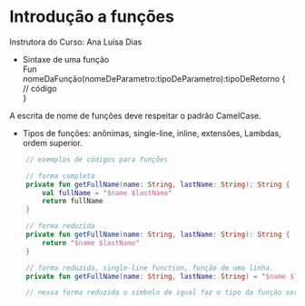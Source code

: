# Introdução a funções

Instrutora do Curso: Ana Luísa Dias

* Sintaxe de uma função  
Fun nomeDaFunção(nomeDeParametro:tipoDeParametro):tipoDeRetorno {  
    // código  
}

A escrita de nome de funções deve respeitar o padrão CamelCase.

* Tipos de funções: anônimas, single-line, inline, extensões, Lambdas, ordem superior.

```kotlin
    // exemplos de códigos para funções

    // forma completa  
    private fun getFullName(name: String, lastName: String): String {  
        val fullName = "$name $lastName"  
        return fullName  
    }

    // forma reduzida  
    private fun getFullName(name: String, lastName: String): String {  
        return "$name $lastName"  
    }

    // forma reduzida, single-line function, função de uma linha.  
    private fun getFullName(name: String, lastName: String) = "$name $lastName"

    // nessa forma reduzida o simbolo de igual faz o tipo da função ser definida por inferência.
```

